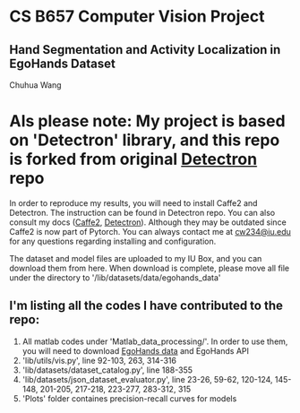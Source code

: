 # CS B657 Computer Vision Project
## Hand Segmentation and Activity Localization in EgoHands Dataset
Chuhua Wang

# AIs please note: My project is based on 'Detectron' library, and this repo is forked from original [Detectron](https://github.com/facebookresearch/Detectron) repo 

In order to reproduce my results, you will need to install Caffe2 and Detectron. The instruction can be found in Detectron repo. You can also consult my docs ([Caffe2](https://docs.google.com/document/d/18dUvJUz7bGeaD5fKzSbhCj37QFNoklR8-hgX3Z5_xVA/edit?usp=sharing), [Detectron](https://docs.google.com/document/d/1XGjWH1H3u340TG-uQy4dKNRCtGACTIzcCfct9XRzbOo/edit?usp=sharing)). Although they may be outdated since Caffe2 is now part of Pytorch. You can always contact me at cw234@iu.edu for any questions regarding installing and configuration.



The dataset and model files are uploaded to my IU Box, and you can download them from here.
When download is complete, please move all file under the directory to '/lib/datasets/data/egohands_data'

## I'm listing all the codes I have contributed to the repo:

1. All matlab codes under 'Matlab_data_processing/'. In order to use them, you will need to download [EgoHands data](http://vision.soic.indiana.edu/projects/egohands/) and EgoHands API
2. 'lib/utils/vis.py', line 92-103, 263, 314-316
3. 'lib/datasets/dataset_catalog.py', line 188-355
4. 'lib/datasets/json_dataset_evaluator.py', line 23-26, 59-62, 120-124, 145-148, 201-205, 217-218, 223-277, 283-312, 315
5. 'Plots' folder containes precision-recall curves for models 
